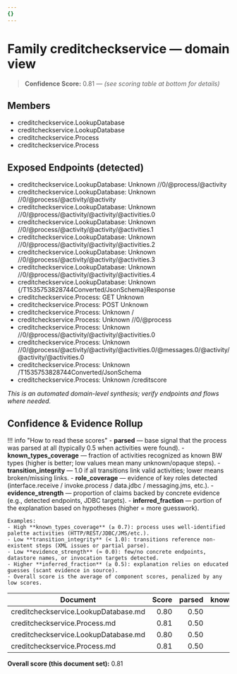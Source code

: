 ```yaml
---
{}
---
```


# Family creditcheckservice — domain view
<!-- CONFIDENCE_INLINE -->
> **Confidence Score:** 0.81 — *(see scoring table at bottom for details)*


## Members
- creditcheckservice.LookupDatabase
- creditcheckservice.LookupDatabase
- creditcheckservice.Process
- creditcheckservice.Process

## Exposed Endpoints (detected)
- creditcheckservice.LookupDatabase: Unknown //0/@process/@activity
- creditcheckservice.LookupDatabase: Unknown //0/@process/@activity/@activity
- creditcheckservice.LookupDatabase: Unknown //0/@process/@activity/@activity/@activities.0
- creditcheckservice.LookupDatabase: Unknown //0/@process/@activity/@activity/@activities.1
- creditcheckservice.LookupDatabase: Unknown //0/@process/@activity/@activity/@activities.2
- creditcheckservice.LookupDatabase: Unknown //0/@process/@activity/@activity/@activities.3
- creditcheckservice.LookupDatabase: Unknown //0/@process/@activity/@activity/@activities.4
- creditcheckservice.LookupDatabase: Unknown {/T1535753828744Converted/JsonSchema}Response
- creditcheckservice.Process: GET Unknown
- creditcheckservice.Process: POST Unknown
- creditcheckservice.Process: Unknown /
- creditcheckservice.Process: Unknown //0/@process
- creditcheckservice.Process: Unknown //0/@process/@activity/@activity/@activities.0
- creditcheckservice.Process: Unknown //0/@process/@activity/@activity/@activities.0/@messages.0/@activity/@activity/@activities.0
- creditcheckservice.Process: Unknown /T1535753828744Converted/JsonSchema
- creditcheckservice.Process: Unknown /creditscore

_This is an automated domain-level synthesis; verify endpoints and flows where needed._

<!-- CONFIDENCE_ROLLUP_START -->
## Confidence & Evidence Rollup

!!! info "How to read these scores"
    - **parsed** — base signal that the process was parsed at all (typically 0.5 when activities were found).
    - **known_types_coverage** — fraction of activities recognized as known BW types (higher is better; low values mean many unknown/opaque steps).
    - **transition_integrity** — 1.0 if all transitions link valid activities; lower means broken/missing links.
    - **role_coverage** — evidence of key roles detected (interface.receive / invoke.process / data.jdbc / messaging.jms, etc.).
    - **evidence_strength** — proportion of claims backed by concrete evidence (e.g., detected endpoints, JDBC targets).
    - **inferred_fraction** — portion of the explanation based on hypotheses (higher = more guesswork).

    Examples:
    - High **known_types_coverage** (≥ 0.7): process uses well-identified palette activities (HTTP/REST/JDBC/JMS/etc.).
    - Low **transition_integrity** (< 1.0): transitions reference non-existent steps (XML issues or partial parse).
    - Low **evidence_strength** (≈ 0.0): few/no concrete endpoints, datastore names, or invocation targets detected.
    - Higher **inferred_fraction** (≥ 0.5): explanation relies on educated guesses (scant evidence in source).
    - Overall score is the average of component scores, penalized by any low scores.
| Document | Score | parsed | known_types | transition_integrity | role_coverage | evidence_strength | inferred_fraction |
|---|---:|---:|---:|---:|---:|---:|---:|
| creditcheckservice.LookupDatabase.md | 0.80 | 0.50 | 0.00 | 1.00 | 0.03 | 1.00 | 0.00 |
| creditcheckservice.Process.md | 0.81 | 0.50 | 0.00 | 1.00 | 0.07 | 1.00 | 0.00 |
| creditcheckservice.LookupDatabase.md | 0.80 | 0.50 | 0.00 | 1.00 | 0.03 | 1.00 | 0.00 |
| creditcheckservice.Process.md | 0.81 | 0.50 | 0.00 | 1.00 | 0.07 | 1.00 | 0.00 |

**Overall score (this document set):** 0.81

<!-- CONFIDENCE_ROLLUP_END -->
